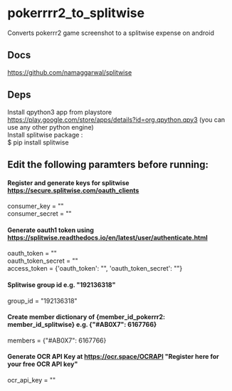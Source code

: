# pokerrrr2_to_splitwise
Converts pokerrr2 game screenshot to a splitwise expense on android

## Docs
https://github.com/namaggarwal/splitwise

## Deps
Install qpython3 app from playstore https://play.google.com/store/apps/details?id=org.qpython.qpy3 (you can use any other python engine)\
Install splitwise package :\
$ pip install splitwise

## Edit the following paramters before running:
#### Register and generate keys for splitwise https://secure.splitwise.com/oauth_clients
consumer_key = "<obfuscated>"
\
consumer_secret = "<obfuscated>"

#### Generate oauth1 token using https://splitwise.readthedocs.io/en/latest/user/authenticate.html
oauth_token = "<obfuscated>"
\
oauth_token_secret = "<obfuscated>"
\
access_token = {'oauth_token': "<obfuscated>", 'oauth_token_secret': "<obfuscated>"}

#### Splitwise group id e.g. "192136318"
group_id = "192136318"

#### Create member dictionary of {member_id_pokerrr2: member_id_splitwise} e.g. {"#AB0X7": 6167766}
members = {"#AB0X7": 6167766}

#### Generate OCR API Key at https://ocr.space/OCRAPI "Register here for your free OCR API key"
ocr_api_key = "<obfuscated>"
